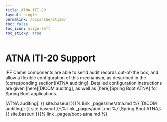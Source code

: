 ```yaml
---
title: ATNA ITI-20
layout: single
permalink: /docs/ihe/iti20/
toc: false
toc_icon: align-left
toc_sticky: true
---
```


# ATNA ITI-20 Support

IPF Camel components are able to send audit records out-of-the box, and allow a flexible configuration
of this mechanism, as described in the [corresponding section][ATNA auditing].
Detailed configuration instructions are given [here][DICOM auditng], as well as
[here][Spring Boot ATNA] for Spring Boot applications.


[ATNA auditing]: {{ site.baseurl }}{% link _pages/ihe/atna.md %}
[DICOM auditing]: {{ site.baseurl }}{% link _pages/audit.md %}
[Spring Boot ATNA]: {{ site.baseurl }}{% link _pages/boot-atna.md %}